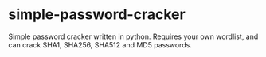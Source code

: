 # simple-password-cracker
Simple password cracker written in python. Requires your own wordlist, and can crack SHA1, SHA256, SHA512 and MD5 passwords.
